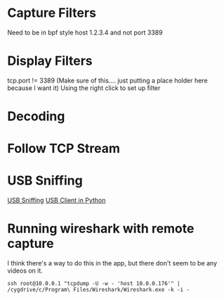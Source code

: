<!-- TITLE: Wireshark -->
<!-- SUBTITLE: A quick summary of Wireshark -->

# Capture Filters
Need to be in bpf style
host 1.2.3.4 and not port 3389

# Display Filters
tcp.port != 3389 (Make sure of this.... just putting a place holder here because I want it)
Using the right click to set up filter

# Decoding

# Follow TCP Stream
# USB Sniffing
[USB Sniffing](/wireshark-usbsniffing)
[USB Client in Python](/python-usbclient)

# Running wireshark with remote capture
I think there's a way to do this in the app, but there don't seem to be any videos on it.

```
ssh root@10.0.0.1 "tcpdump -U -w - 'host 10.0.0.176'" | /cygdrive/c/Program\ Files/Wireshark/Wireshark.exe -k -i -
```

